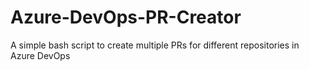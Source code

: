 # Azure-DevOps-PR-Creator
A simple bash script to create multiple PRs for different repositories in Azure DevOps
